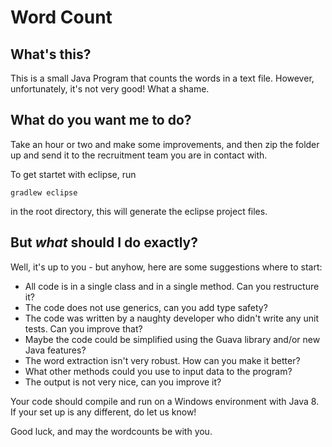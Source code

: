 # Word Count

## What's this?
This is a small Java Program that counts the words in a text file. However, unfortunately, it's not very good! What a shame.

## What do you want me to do?
Take an hour or two and make some improvements, and then zip the folder up and send it to the recruitment team you are in contact with.

To get startet with eclipse, run

    gradlew eclipse

in the root directory, this will generate the eclipse project files.

## But *what* should I do exactly?
Well, it's up to you - but anyhow, here are some suggestions where to start:

*  All code is in a single class and in a single method. Can you restructure it?
*  The code does not use generics, can you add type safety?
*  The code was written by a naughty developer who didn't write any unit tests. Can you improve that?
*  Maybe the code could be simplified using the Guava library and/or new Java features?
*  The word extraction isn't very robust. How can you make it better?
*  What other methods could you use to input data to the program?
*  The output is not very nice, can you improve it?

Your code should compile and run on a Windows environment with Java 8. If your set up is any different, do let us know!



Good luck, and may the wordcounts be with you.
